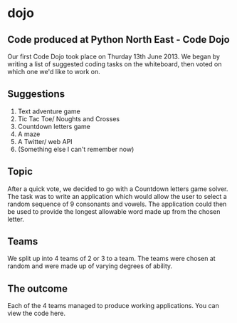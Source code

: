 dojo
====

Code produced at Python North East - Code Dojo
----------------------------------------------

Our first Code Dojo took place on Thurday 13th June 2013. We began by writing
a list of suggested coding tasks on the whiteboard, then voted on which one
we'd like to work on.

Suggestions
-----------
1. Text adventure game
2. Tic Tac Toe/ Noughts and Crosses
3. Countdown letters game
4. A maze
5. A Twitter/ web API
6. (Something else I can't remember now)

Topic
-----
After a quick vote, we decided to go with a Countdown letters game solver.
The task was to write an application which would allow the user to select
a random sequence of 9 consonants and vowels. The application could then
be used to provide the longest allowable word made up from the chosen letter.

Teams
-----
We split up into 4 teams of 2 or 3 to a team. The teams were chosen at random and
were made up of varying degrees of ability.

The outcome
-----------
Each of the 4 teams managed to produce working applications. You can view the 
code here.